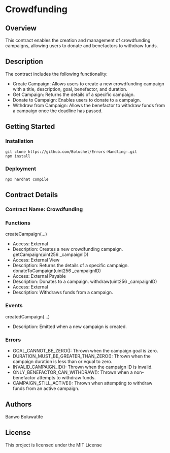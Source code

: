 # Crowdfunding

## Overview
This contract enables the creation and management of crowdfunding campaigns, allowing users to donate and benefactors to withdraw funds.

## Description
The contract includes the following functionality:
* Create Campaign: Allows users to create a new crowdfunding campaign with a title, description, goal, benefactor, and duration.
* Get Campaign: Returns the details of a specific campaign.
* Donate to Campaign: Enables users to donate to a campaign.
* Withdraw from Campaign: Allows the benefactor to withdraw funds from a campaign once the deadline has passed.

## Getting Started

### Installation
```
git clone https://github.com/Boluchel/Errors-Handling-.git
npm install
```
### Deployment
```
npx hardhat compile
```

## Contract Details

### Contract Name: Crowdfunding

### Functions
createCampaign(...)
* Access: External
* Description: Creates a new crowdfunding campaign.
getCampaign(uint256 _campaignID)
* Access: External View
* Description: Returns the details of a specific campaign.
donateToCampaign(uint256 _campaignID)
* Access: External Payable
* Description: Donates to a campaign.
withdraw(uint256 _campaignID)
* Access: External
* Description: Withdraws funds from a campaign.

### Events
createdCampaign(...)
* Description: Emitted when a new campaign is created.

### Errors
* GOAL_CANNOT_BE_ZERO(): Thrown when the campaign goal is zero.
* DURATION_MUST_BE_GREATER_THAN_ZERO(): Thrown when the campaign duration is less than or equal to zero.
* INVALID_CAMPAIGN_ID(): Thrown when the campaign ID is invalid.
* ONLY_BENEFACTOR_CAN_WITHDRAW(): Thrown when a non-benefactor attempts to withdraw funds.
* CAMPAIGN_STILL_ACTIVE(): Thrown when attempting to withdraw funds from an active campaign.

## Authors
Banwo Boluwatife

## License

This project is licensed under the MIT License
